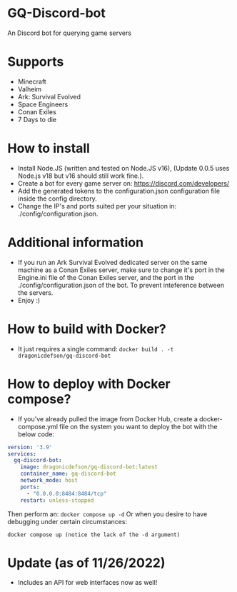 # GQ-Discord-bot
An Discord bot for querying game servers

# Supports
- Minecraft
- Valheim
- Ark: Survival Evolved
- Space Engineers
- Conan Exiles
- 7 Days to die

# How to install
- Install Node.JS (written and tested on Node.JS v16), (Update 0.0.5 uses Node.js v18 but v16 should still work fine.).
- Create a bot for every game server on: https://discord.com/developers/
- Add the generated tokens to the configuration.json configuration file inside the config directory.
- Change the IP's and ports suited per your situation in: ./config/configuration.json.

# Additional information
- If you run an Ark Survival Evolved dedicated server on the same machine as a Conan Exiles server, make sure to change it's port in the Engine.ini file of the Conan Exiles server, and the port in the ./config/configuration.json of the bot. To prevent inteference between the servers.
- Enjoy :)

# How to build with Docker?
- It just requires a single command: `docker build . -t dragonicdefson/gq-discord-bot`

# How to deploy with Docker compose?
- If you've already pulled the image from Docker Hub, create a docker-compose.yml file on the system you want to deploy the bot with the below code:

```yml
version: '3.9'
services:
  gq-discord-bot:
    image: dragonicdefson/gq-discord-bot:latest
    container_name: gq-discord-bot
    network_mode: host
    ports:
      - "0.0.0.0:8484:8484/tcp"
    restart: unless-stopped
```

Then perform an: ```docker compose up -d```
Or when you desire to have debugging under certain circumstances:
```
docker compose up (notice the lack of the -d argument)
```

# Update (as of 11/26/2022)
- Includes an API for web interfaces now as well!
